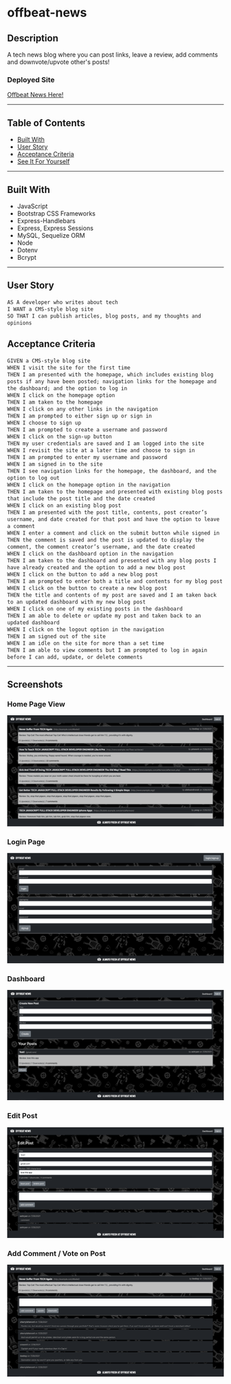 # offbeat-news

## Description
A tech news blog where you can post links, leave a review, add comments and downvote/upvote other's posts!

### Deployed Site
[Offbeat News Here!](https://offbeat-news.herokuapp.com/)

---

## Table of Contents

* [Built With](#built-with)
* [User Story](#user-story)
* [Acceptance Criteria](#acceptance-criteria)
* [See It For Yourself](#screenshots)

---

## Built With
* JavaScript
* Bootstrap CSS Frameworks
* Express-Handlebars
* Express, Express Sessions
* MySQL, Sequelize ORM
* Node
* Dotenv
* Bcrypt

---

## User Story
```
AS A developer who writes about tech
I WANT a CMS-style blog site
SO THAT I can publish articles, blog posts, and my thoughts and opinions
```
  
## Acceptance Criteria
```
GIVEN a CMS-style blog site
WHEN I visit the site for the first time
THEN I am presented with the homepage, which includes existing blog posts if any have been posted; navigation links for the homepage and the dashboard; and the option to log in
WHEN I click on the homepage option
THEN I am taken to the homepage
WHEN I click on any other links in the navigation
THEN I am prompted to either sign up or sign in
WHEN I choose to sign up
THEN I am prompted to create a username and password
WHEN I click on the sign-up button
THEN my user credentials are saved and I am logged into the site
WHEN I revisit the site at a later time and choose to sign in
THEN I am prompted to enter my username and password
WHEN I am signed in to the site
THEN I see navigation links for the homepage, the dashboard, and the option to log out
WHEN I click on the homepage option in the navigation
THEN I am taken to the homepage and presented with existing blog posts that include the post title and the date created
WHEN I click on an existing blog post
THEN I am presented with the post title, contents, post creator’s username, and date created for that post and have the option to leave a comment
WHEN I enter a comment and click on the submit button while signed in
THEN the comment is saved and the post is updated to display the comment, the comment creator’s username, and the date created
WHEN I click on the dashboard option in the navigation
THEN I am taken to the dashboard and presented with any blog posts I have already created and the option to add a new blog post
WHEN I click on the button to add a new blog post
THEN I am prompted to enter both a title and contents for my blog post
WHEN I click on the button to create a new blog post
THEN the title and contents of my post are saved and I am taken back to an updated dashboard with my new blog post
WHEN I click on one of my existing posts in the dashboard
THEN I am able to delete or update my post and taken back to an updated dashboard
WHEN I click on the logout option in the navigation
THEN I am signed out of the site
WHEN I am idle on the site for more than a set time
THEN I am able to view comments but I am prompted to log in again before I can add, update, or delete comments
```
---
## Screenshots
### Home Page View
![Homepage](public/imgs/loggedIn-homepage.png)
### Login Page
![Login](public/imgs/login-page.png)
### Dashboard
![Dashboard](public/imgs/loggedIn-dashboard.png)
### Edit Post
![Dashboard](public/imgs/loggedIn-edit-post.png)
### Add Comment / Vote on Post
![Dashboard](public/imgs/loggedIn-post.png)
